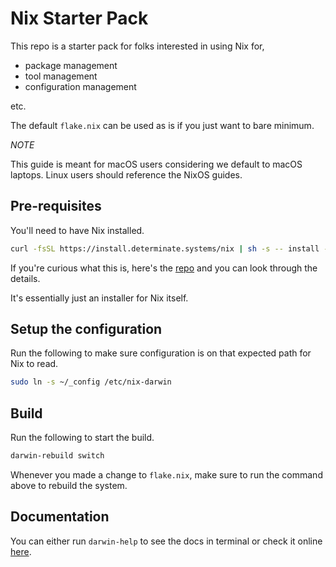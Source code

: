 # Nix Starter Pack

This repo is a starter pack for folks interested in using Nix for,

- package management
- tool management
- configuration management

etc.

The default `flake.nix` can be used as is if you just want to bare minimum.

*NOTE*

This guide is meant for macOS users considering we default to macOS laptops.
Linux users should reference the NixOS guides.

## Pre-requisites

You'll need to have Nix installed.

``` sh
curl -fsSL https://install.determinate.systems/nix | sh -s -- install --determinate
```

If you're curious what this is, here's the [repo](https://github.com/DeterminateSystems/nix-installer?tab=readme-ov-file#determinate-nix-installer) and you can look through the details.

It's essentially just an installer for Nix itself.


## Setup the configuration

Run the following to make sure configuration is on that expected path for Nix to read.

``` sh
sudo ln -s ~/_config /etc/nix-darwin
```

## Build

Run the following to start the build.

``` sh
darwin-rebuild switch
```

Whenever you made a change to `flake.nix`, make sure to run the command above to rebuild the system.


## Documentation

You can either run `darwin-help` to see the docs in terminal or check it online [here](https://nix-darwin.github.io/nix-darwin/manual/index.html).
